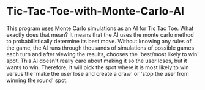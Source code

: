 # Tic-Tac-Toe-with-Monte-Carlo-AI
This program uses Monte Carlo simulations as an AI for Tic Tac Toe. What exactly does that mean? It means that the AI uses the monte carlo method to probabilistically determine its best move. Without knowing any rules of the game, the AI runs through thousands of simulations of possible games each turn and after viewing the results, chooses the 'best/most likely to win' spot. This AI doesn't really care about making it so the user loses, but it wants to win. Therefore, it will pick the spot where it is most likely to win versus the 'make the user lose and create a draw' or 'stop the user from winning the round' spot.
